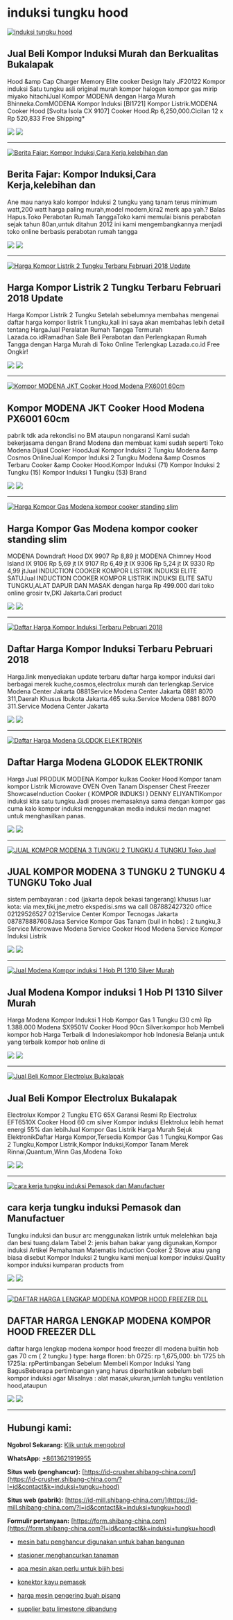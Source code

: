 # induksi tungku hood

<a href="https://swt.shibang-china.com/?l=id&img&k=induksi+tungku+hood" target="_blank">![induksi tungku hood](http://static.shibang-china.com/all-800x300/181.jpg)</a>

## Jual Beli Kompor Induksi Murah dan Berkualitas Bukalapak
Hood &amp Cap Charger Memory Elite cooker Design Italy JF20122 Kompor induksi Satu tungku asli original murah kompor halogen kompor gas mirip miyako hitachiJual Kompor MODENA dengan Harga Murah Bhinneka.ComMODENA Kompor Induksi [BI1721] Kompor Listrik.MODENA Cooker Hood [Svolta Isola CX 9107] Cooker Hood.Rp 6,250,000.Cicilan 12 x Rp 520,833 Free Shipping*


<a href="https://whatsapp.shibangsoft.com/WhatsApp.php" target="_blank" title="WhatsApp">![](http://static.shibang-china.com/icon/whatsapp.png)</a> <a href="https://swt.shibang-china.com/?l=id&icon&k=induksi+tungku+hood" target="_blank">![](http://static.shibang-china.com/icon/chat-id.png)</a>

---

<a href="https://swt.shibang-china.com/?l=id&img&k=induksi+tungku+hood" target="_blank">![Berita Fajar: Kompor Induksi,Cara Kerja,kelebihan dan](http://static.shibang-china.com/all-800x300/1244.jpg)</a>

## Berita Fajar: Kompor Induksi,Cara Kerja,kelebihan dan
Ane mau nanya kalo kompor Induksi 2 tungku yang tanam terus minimum watt,200 watt harga paling murah,model modern,kira2 merk apa yah.? Balas Hapus.Toko Perabotan Rumah TanggaToko kami memulai bisnis perabotan sejak tahun 80an,untuk ditahun 2012 ini kami mengembangkannya menjadi toko online berbasis perabotan rumah tangga


<a href="https://whatsapp.shibangsoft.com/WhatsApp.php" target="_blank" title="WhatsApp">![](http://static.shibang-china.com/icon/whatsapp.png)</a> <a href="https://swt.shibang-china.com/?l=id&icon&k=induksi+tungku+hood" target="_blank">![](http://static.shibang-china.com/icon/chat-id.png)</a>

---

<a href="https://swt.shibang-china.com/?l=id&img&k=induksi+tungku+hood" target="_blank">![Harga Kompor Listrik 2 Tungku Terbaru Februari 2018 Update](http://static.shibang-china.com/all-800x300/494.jpg)</a>

## Harga Kompor Listrik 2 Tungku Terbaru Februari 2018 Update
Harga Kompor Listrik 2 Tungku Setelah sebelumnya membahas mengenai daftar harga kompor listrik 1 tungku,kali ini saya akan membahas lebih detail tentang HargaJual Peralatan Rumah Tangga Termurah Lazada.co.idRamadhan Sale Beli Perabotan dan Perlengkapan Rumah Tangga dengan Harga Murah di Toko Online Terlengkap Lazada.co.id Free Ongkir!


<a href="https://whatsapp.shibangsoft.com/WhatsApp.php" target="_blank" title="WhatsApp">![](http://static.shibang-china.com/icon/whatsapp.png)</a> <a href="https://swt.shibang-china.com/?l=id&icon&k=induksi+tungku+hood" target="_blank">![](http://static.shibang-china.com/icon/chat-id.png)</a>

---

<a href="https://swt.shibang-china.com/?l=id&img&k=induksi+tungku+hood" target="_blank">![Kompor MODENA JKT Cooker Hood Modena PX6001 60cm](http://static.shibang-china.com/all-800x300/671.jpg)</a>

## Kompor MODENA JKT Cooker Hood Modena PX6001 60cm
pabrik tdk ada rekondisi no BM ataupun nongaransi Kami sudah bekerjasama dengan Brand Modena dan membuat kami sudah seperti Toko Modena Dijual Cooker HoodJual Kompor Induksi 2 Tungku Modena &amp Cosmos OnlineJual Kompor Induksi 2 Tungku Modena &amp Cosmos Terbaru Cooker &amp Cooker Hood.Kompor Induksi (71) Kompor Induksi 2 Tungku (15) Kompor Induksi 1 Tungku (53) Brand


<a href="https://whatsapp.shibangsoft.com/WhatsApp.php" target="_blank" title="WhatsApp">![](http://static.shibang-china.com/icon/whatsapp.png)</a> <a href="https://swt.shibang-china.com/?l=id&icon&k=induksi+tungku+hood" target="_blank">![](http://static.shibang-china.com/icon/chat-id.png)</a>

---

<a href="https://swt.shibang-china.com/?l=id&img&k=induksi+tungku+hood" target="_blank">![Harga Kompor Gas Modena kompor cooker standing slim](http://static.shibang-china.com/all-800x300/388.jpg)</a>

## Harga Kompor Gas Modena kompor cooker standing slim
MODENA Downdraft Hood DX 9907 Rp 8,89 jt MODENA Chimney Hood Island IX 9106 Rp 5,69 jt IX 9107 Rp 6,49 jt IX 9306 Rp 5,24 jt IX 9330 Rp 4,99 jtJual INDUCTION COOKER KOMPOR LISTRIK INDUKSI ELITE SATUJual INDUCTION COOKER KOMPOR LISTRIK INDUKSI ELITE SATU TUNGKU,ALAT DAPUR DAN MASAK dengan harga Rp 499.000 dari toko online grosir tv,DKI Jakarta.Cari product


<a href="https://whatsapp.shibangsoft.com/WhatsApp.php" target="_blank" title="WhatsApp">![](http://static.shibang-china.com/icon/whatsapp.png)</a> <a href="https://swt.shibang-china.com/?l=id&icon&k=induksi+tungku+hood" target="_blank">![](http://static.shibang-china.com/icon/chat-id.png)</a>

---

<a href="https://swt.shibang-china.com/?l=id&img&k=induksi+tungku+hood" target="_blank">![Daftar Harga Kompor Induksi Terbaru Pebruari 2018](http://static.shibang-china.com/all-800x300/997.jpg)</a>

## Daftar Harga Kompor Induksi Terbaru Pebruari 2018
Harga.link menyediakan update terbaru daftar harga kompor induksi dari berbagai merek kuche,cosmos,electrolux murah dan terlengkap.Service Modena Center Jakarta 0881Service Modena Center Jakarta 0881 8070 311,Daerah Khusus Ibukota Jakarta.465 suka.Service Modena 0881 8070 311.Service Modena Center Jakarta


<a href="https://whatsapp.shibangsoft.com/WhatsApp.php" target="_blank" title="WhatsApp">![](http://static.shibang-china.com/icon/whatsapp.png)</a> <a href="https://swt.shibang-china.com/?l=id&icon&k=induksi+tungku+hood" target="_blank">![](http://static.shibang-china.com/icon/chat-id.png)</a>

---

<a href="https://swt.shibang-china.com/?l=id&img&k=induksi+tungku+hood" target="_blank">![Daftar Harga Modena GLODOK ELEKTRONIK](http://static.shibang-china.com/all-800x300/305.jpg)</a>

## Daftar Harga Modena GLODOK ELEKTRONIK
Harga Jual PRODUK MODENA Kompor kulkas Cooker Hood Kompor tanam kompor Listrik Microwave OVEN Oven Tanam Dispenser Chest Freezer ShowcaseInduction Cooker ( KOMPOR INDUKSI ) DENNY ELIYANTIKompor induksi kita satu tungku.Jadi proses memasaknya sama dengan kompor gas cuma kalo kompor induksi menggunakan media induksi medan magnet untuk menghasilkan panas.


<a href="https://whatsapp.shibangsoft.com/WhatsApp.php" target="_blank" title="WhatsApp">![](http://static.shibang-china.com/icon/whatsapp.png)</a> <a href="https://swt.shibang-china.com/?l=id&icon&k=induksi+tungku+hood" target="_blank">![](http://static.shibang-china.com/icon/chat-id.png)</a>

---

<a href="https://swt.shibang-china.com/?l=id&img&k=induksi+tungku+hood" target="_blank">![JUAL KOMPOR MODENA 3 TUNGKU 2 TUNGKU 4 TUNGKU Toko Jual](http://static.shibang-china.com/all-800x300/1170.jpg)</a>

## JUAL KOMPOR MODENA 3 TUNGKU 2 TUNGKU 4 TUNGKU Toko Jual
sistem pembayaran : cod (jakarta depok bekasi tangerang) khusus luar kota: via mex,tiki,jne,metro ekspedisi.sms wa call 087882427320 office 02129526527 021Service Center Kompor Tecnogas Jakarta 087878887608Jasa Service Kompor Gas Tanam (buil in hobs) : 2 tungku,3 Service Microwave Modena Service Cooker Hood Modena Service Kompor Induksi Listrik


<a href="https://whatsapp.shibangsoft.com/WhatsApp.php" target="_blank" title="WhatsApp">![](http://static.shibang-china.com/icon/whatsapp.png)</a> <a href="https://swt.shibang-china.com/?l=id&icon&k=induksi+tungku+hood" target="_blank">![](http://static.shibang-china.com/icon/chat-id.png)</a>

---

<a href="https://swt.shibang-china.com/?l=id&img&k=induksi+tungku+hood" target="_blank">![Jual Modena Kompor induksi 1 Hob PI 1310 Silver Murah](http://static.shibang-china.com/all-800x300/3.jpg)</a>

## Jual Modena Kompor induksi 1 Hob PI 1310 Silver Murah
Harga Modena Kompor Induksi 1 Hob Kompor Gas 1 Tungku (30 cm) Rp 1.388.000 Modena SX9501V Cooker Hood 90cn Silver:kompor hob Membeli kompor hob Harga Terbaik di Indonesiakompor hob Indonesia Belanja untuk yang terbaik kompor hob online di


<a href="https://whatsapp.shibangsoft.com/WhatsApp.php" target="_blank" title="WhatsApp">![](http://static.shibang-china.com/icon/whatsapp.png)</a> <a href="https://swt.shibang-china.com/?l=id&icon&k=induksi+tungku+hood" target="_blank">![](http://static.shibang-china.com/icon/chat-id.png)</a>

---

<a href="https://swt.shibang-china.com/?l=id&img&k=induksi+tungku+hood" target="_blank">![Jual Beli Kompor Electrolux Bukalapak](http://static.shibang-china.com/all-800x300/539.jpg)</a>

## Jual Beli Kompor Electrolux Bukalapak
Electrolux Kompor 2 Tungku ETG 65X Garansi Resmi Rp Electrolux EFT6510X Cooker Hood 60 cm silver Kompor induksi Elektrolux lebih hemat energi 55% dan lebihJual Kompor Gas Listrik Harga Murah Sejuk ElektronikDaftar Harga Kompor,Tersedia Kompor Gas 1 Tungku,Kompor Gas 2 Tungku,Kompor Listrik,Kompor Induksi,Kompor Tanam Merek Rinnai,Quantum,Winn Gas,Modena Toko


<a href="https://whatsapp.shibangsoft.com/WhatsApp.php" target="_blank" title="WhatsApp">![](http://static.shibang-china.com/icon/whatsapp.png)</a> <a href="https://swt.shibang-china.com/?l=id&icon&k=induksi+tungku+hood" target="_blank">![](http://static.shibang-china.com/icon/chat-id.png)</a>

---

<a href="https://swt.shibang-china.com/?l=id&img&k=induksi+tungku+hood" target="_blank">![cara kerja tungku induksi Pemasok dan Manufactuer](http://static.shibang-china.com/all-800x300/61.jpg)</a>

## cara kerja tungku induksi Pemasok dan Manufactuer
Tungku induksi dan busur arc menggunakan listrik untuk melelehkan baja dan besi tuang.dalam Tabel 2: jenis bahan bakar yang digunakan,Kompor induksi Artikel Pemahaman Matematis‎ Induction Cooker 2 Stove atau yang biasa disebut Kompor Induksi 2 tungku kami menjual kompor induksi.Quality kompor induksi kumparan products from


<a href="https://whatsapp.shibangsoft.com/WhatsApp.php" target="_blank" title="WhatsApp">![](http://static.shibang-china.com/icon/whatsapp.png)</a> <a href="https://swt.shibang-china.com/?l=id&icon&k=induksi+tungku+hood" target="_blank">![](http://static.shibang-china.com/icon/chat-id.png)</a>

---

<a href="https://swt.shibang-china.com/?l=id&img&k=induksi+tungku+hood" target="_blank">![DAFTAR HARGA LENGKAP MODENA KOMPOR HOOD FREEZER DLL](http://static.shibang-china.com/all-800x300/691.jpg)</a>

## DAFTAR HARGA LENGKAP MODENA KOMPOR HOOD FREEZER DLL
daftar harga lengkap modena kompor hood freezer dll modena builtin hob gas 70 cm ( 2 tungku ) type: harga floren: bh 0725: rp 1,675,000: bh 1725 bh 1725la: rpPertimbangan Sebelum Membeli Kompor Induksi Yang BagusBeberapa pertimbangan yang harus diperhatikan sebelum beli kompor induksi agar Misalnya : alat masak,ukuran,jumlah tungku ventilation hood,ataupun


<a href="https://whatsapp.shibangsoft.com/WhatsApp.php" target="_blank" title="WhatsApp">![](http://static.shibang-china.com/icon/whatsapp.png)</a> <a href="https://swt.shibang-china.com/?l=id&icon&k=induksi+tungku+hood" target="_blank">![](http://static.shibang-china.com/icon/chat-id.png)</a>

---
## Hubungi kami:

**Ngobrol Sekarang:** [Klik untuk mengobrol](https://swt.shibang-china.com?l=id&contact&k=induksi+tungku+hood)

**WhatsApp:**  [+8613621919955](https://whatsapp.shibangsoft.com/WhatsApp.php)

**Situs web (penghancur):** [https://id-crusher.shibang-china.com/](https://id-crusher.shibang-china.com/?l=id&contact&k=induksi+tungku+hood)

**Situs web (pabrik):** [https://id-mill.shibang-china.com/](https://id-mill.shibang-china.com/?l=id&contact&k=induksi+tungku+hood)

**Formulir pertanyaan:** [https://form.shibang-china.com](https://form.shibang-china.com?l=id&contact&k=induksi+tungku+hood)

* [mesin batu penghancur digunakan untuk bahan bangunan](../31/mesin%20batu%20penghancur%20digunakan%20untuk%20bahan%20bangunan.md)

* [stasioner menghancurkan tanaman](../40/stasioner%20menghancurkan%20tanaman.md)

* [apa mesin akan perlu untuk bijih besi](../33/apa%20mesin%20akan%20perlu%20untuk%20bijih%20besi.md)

* [konektor kayu pemasok](../31/konektor%20kayu%20pemasok.md)

* [harga mesin pengering buah pisang](../36/harga%20mesin%20pengering%20buah%20pisang.md)

* [supplier batu limestone dibandung](../40/supplier%20batu%20limestone%20dibandung.md)